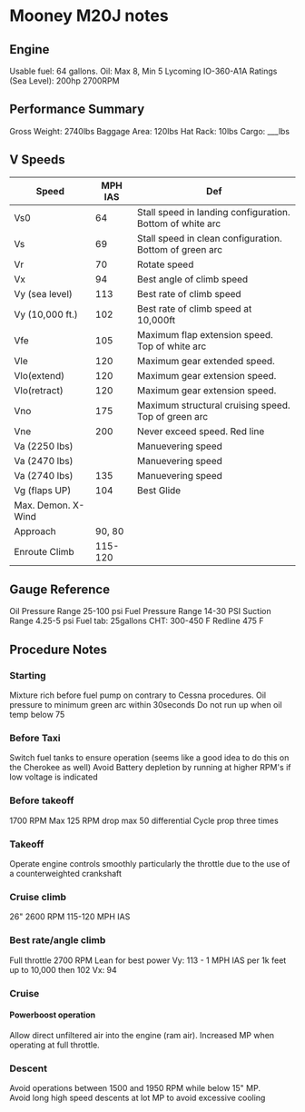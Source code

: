 Mooney M20J notes
================

Engine
------
Usable fuel: 64 gallons.
Oil: Max 8, Min 5
Lycoming IO-360-A1A
Ratings (Sea Level): 200hp 2700RPM

Performance Summary
-------------------

Gross Weight: 2740lbs
Baggage Area: 120lbs
Hat Rack: 10lbs
Cargo: ___lbs

V Speeds
--------

| Speed | MPH IAS | Def |
|-------|------|-----|
| Vs0 | 64 | Stall speed in landing configuration. Bottom of white arc |
| Vs | 69 |  Stall speed in clean configuration. Bottom of green arc |
| Vr | 70 | Rotate speed |
| Vx | 94 |  Best angle of climb speed |
| Vy (sea level) | 113 | Best rate of climb speed |
| Vy (10,000 ft.) | 102 | Best rate of climb speed at 10,000ft |
| Vfe | 105 | Maximum flap extension speed. Top of white arc |
| Vle | 120 | Maximum gear extended speed. |
| Vlo(extend) | 120 | Maximum gear extension speed. |
| Vlo(retract) | 120 | Maximum gear extension speed. |
| Vno | 175 | Maximum structural cruising speed. Top of green arc |
| Vne | 200 | Never exceed speed. Red line |
| Va (2250 lbs) | | Manuevering speed |
| Va (2470 lbs) | | Manuevering speed |
| Va (2740 lbs) | 135 | Manuevering speed |
| Vg (flaps UP) | 104 | Best Glide |
| Max. Demon. X-Wind | | | |
| Approach | 90, 80 | |
| Enroute Climb | 115-120 | |

Gauge Reference
---------------

Oil Pressure Range 25-100 psi
Fuel Pressure Range 14-30 PSI
Suction Range 4.25-5 psi
Fuel tab: 25gallons
CHT: 300-450 F Redline 475 F


Procedure Notes
---------------

### Starting

Mixture rich before fuel pump on contrary to Cessna procedures.
Oil pressure to minimum green arc within 30seconds
Do not run up when oil temp below 75 

### Before Taxi

Switch fuel tanks to ensure operation (seems like a good idea to do this on the Cherokee as well)
Avoid Battery depletion by running at higher RPM's if low voltage is indicated

### Before takeoff

1700 RPM
Max 125 RPM drop max 50 differential
Cycle prop three times

### Takeoff

Operate engine controls smoothly particularly the throttle due to the use of a counterweighted crankshaft

### Cruise climb

26" 2600 RPM
115-120 MPH IAS

### Best rate/angle climb

Full throttle 2700 RPM
Lean for best power
Vy: 113 - 1 MPH IAS per 1k feet up to 10,000 then 102 
Vx: 94  

### Cruise

#### Powerboost operation
Allow direct unfiltered air into the engine (ram air).  Increased MP when operating at full throttle.

### Descent

Avoid operations between 1500 and 1950 RPM while below 15" MP.  
Avoid long high speed descents at lot MP to avoid excessive cooling

